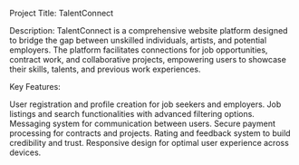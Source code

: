 Project Title: TalentConnect

Description:
TalentConnect is a comprehensive website platform designed to bridge the gap between unskilled individuals, artists, and potential employers. The platform facilitates connections for job opportunities, contract work, and collaborative projects, empowering users to showcase their skills, talents, and previous work experiences.

Key Features:

User registration and profile creation for job seekers and employers.
Job listings and search functionalities with advanced filtering options.
Messaging system for communication between users.
Secure payment processing for contracts and projects.
Rating and feedback system to build credibility and trust.
Responsive design for optimal user experience across devices.

